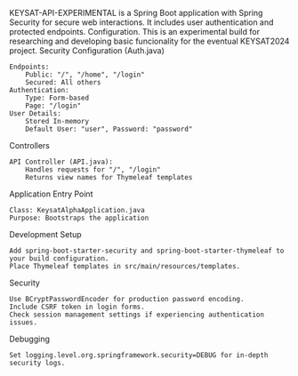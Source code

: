 KEYSAT-API-EXPERIMENTAL is a Spring Boot application with Spring Security for secure web interactions. It includes user authentication and protected endpoints.
Configuration. This is an experimental build for researching and developing basic funcionality for the eventual KEYSAT2024 project.
Security Configuration (Auth.java)

    Endpoints:
        Public: "/", "/home", "/login"
        Secured: All others
    Authentication:
        Type: Form-based
        Page: "/login"
    User Details:
        Stored In-memory
        Default User: "user", Password: "password"

Controllers

    API Controller (API.java):
        Handles requests for "/", "/login"
        Returns view names for Thymeleaf templates

Application Entry Point

    Class: KeysatAlphaApplication.java
    Purpose: Bootstraps the application

Development
Setup

    Add spring-boot-starter-security and spring-boot-starter-thymeleaf to your build configuration.
    Place Thymeleaf templates in src/main/resources/templates.

Security

    Use BCryptPasswordEncoder for production password encoding.
    Include CSRF token in login forms.
    Check session management settings if experiencing authentication issues.

Debugging

    Set logging.level.org.springframework.security=DEBUG for in-depth security logs.
